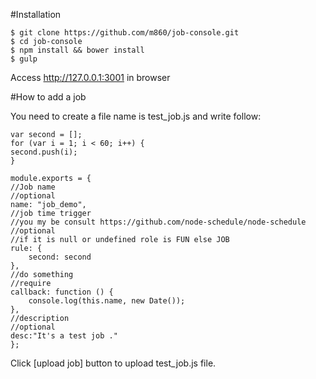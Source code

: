 #Installation

```
$ git clone https://github.com/m860/job-console.git
$ cd job-console
$ npm install && bower install
$ gulp
```
Access http://127.0.0.1:3001 in browser

#How to add a job

You need to create a  file name is test_job.js and write follow:

```
var second = [];
for (var i = 1; i < 60; i++) {
second.push(i);
}

module.exports = {
//Job name
//optional
name: "job_demo",
//job time trigger
//you my be consult https://github.com/node-schedule/node-schedule
//optional
//if it is null or undefined role is FUN else JOB
rule: {
    second: second
},
//do something
//require
callback: function () {
    console.log(this.name, new Date());
},
//description
//optional
desc:"It's a test job ."
};
```
Click [upload job] button  to upload test_job.js file.
